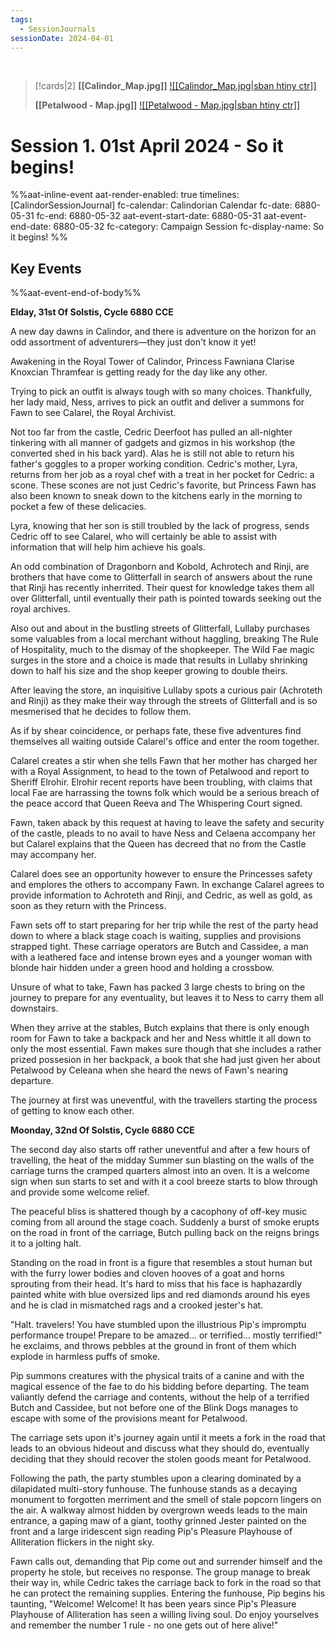 ```yaml
---
tags:
  - SessionJournals
sessionDate: 2024-04-01
---
```


<br>

> [!cards|2]
> **[[Calindor_Map.jpg]]**
> [![[Calindor_Map.jpg\|sban htiny ctr]]](Calindor.md)
> 
> **[[Petalwood - Map.jpg]]**
> [![[Petalwood - Map.jpg\|sban htiny ctr]]](Petalwood.md)


# Session 1. 01st April 2024 - So it begins!


%%aat-inline-event
aat-render-enabled: true
timelines: [CalindorSessionJournal]
fc-calendar: Calindorian Calendar
fc-date: 6880-05-31
fc-end: 6880-05-32
aat-event-start-date: 6880-05-31
aat-event-end-date: 6880-05-32
fc-category: Campaign Session
fc-display-name: So it begins!
%%

## Key Events



%%aat-event-end-of-body%%


**Elday, 31st Of Solstis, Cycle 6880 CCE**
 
A new day dawns in Calindor, and there is adventure on the horizon for an odd assortment of adventurers—they just don't know it yet!
 
Awakening in the Royal Tower of Calindor, Princess Fawniana Clarise Knoxcian Thramfear is getting ready for the day like any other.
 
Trying to pick an outfit is always tough with so many choices. Thankfully, her lady maid, Ness, arrives to pick an outfit and deliver a summons for Fawn to see Calarel, the Royal Archivist.
 
Not too far from the castle, Cedric Deerfoot has pulled an all-nighter tinkering with all manner of gadgets and gizmos in his workshop (the converted shed in his back yard). Alas he is still not able to return his father's goggles to a proper working condition. Cedric's mother, Lyra, returns from her job as a royal chef with a treat in her pocket for Cedric: a scone. These scones are not just Cedric's favorite, but Princess Fawn has also been known to sneak down to the kitchens early in the morning to pocket a few of these delicacies.
 
Lyra, knowing that her son is still troubled by the lack of progress, sends Cedric off to see Calarel, who will certainly be able to assist with information that will help him achieve his goals.
 
An odd combination of Dragonborn and Kobold, Achrotech and Rinji, are brothers that have come to Glitterfall in search of answers about the rune that Rinji has recently inherrited. Their quest for knowledge takes them all over Glitterfall, until eventually their path is pointed towards seeking out the royal archives.
 
Also out and about in the bustling streets of Glitterfall, Lullaby purchases some valuables from a local merchant without haggling, breaking The Rule of Hospitality, much to the dismay of the shopkeeper. The Wild Fae magic surges in the store and a choice is made that results in Lullaby shrinking down to half his size and the shop keeper growing to double theirs.
 
After leaving the store, an inquisitive Lullaby spots a curious pair (Achroteth and Rinji) as they make their way through the streets of Glitterfall and is so mesmerised that he decides to follow them.
 
As if by shear coincidence, or perhaps fate, these five adventures find themselves all waiting outside Calarel's office and enter the room together.
 
Calarel creates a stir when she tells Fawn that her mother has charged her with a Royal Assignment, to head to the town of Petalwood and report to Sheriff Elrohir. Elrohir recent reports have been troubling, with claims that local Fae are harrassing the towns folk which would be a serious breach of the peace accord that Queen Reeva and The Whispering Court signed.
 
Fawn, taken aback by this request at having to leave the safety and security of the castle, pleads to no avail to have Ness and Celaena accompany her but Calarel explains that the Queen has decreed that no from the Castle may accompany her.
 
Calarel does see an opportunity however to ensure the Princesses safety and emplores the others to accompany Fawn. In exchange Calarel agrees to provide information to Achroteth and Rinji, and Cedric, as well as gold, as soon as they return with the Princess.
 
Fawn sets off to start preparing for her trip while the rest of the party head down to where a black stage coach is waiting, supplies and provisions strapped tight. These carriage operators are Butch and Cassidee, a man with a leathered face and intense brown eyes and a younger woman with blonde hair hidden under a green hood and holding a crossbow.
 
Unsure of what to take, Fawn has packed 3 large chests to bring on the journey to prepare for any eventuality, but leaves it to Ness to carry them all downstairs.
 
When they arrive at the stables, Butch explains that there is only enough room for Fawn to take a backpack and her and Ness whittle it all down to only the most essential. Fawn makes sure though that she includes a rather prized possesion in her backpack, a book that she had just given her about Petalwood by Celeana when she heard the news of Fawn's nearing departure.
 
The journey at first was uneventful, with the travellers starting the process of getting to know each other.
 
 
**Moonday, 32nd Of Solstis, Cycle 6880 CCE**
 
The second day also starts off rather uneventful and after a few hours of travelling, the heat of the midday Summer sun blasting on the walls of the carriage turns the cramped quarters almost into an oven. It is a welcome sign when sun starts to set and with it a cool breeze starts to blow through and provide some welcome relief.
 
The peaceful bliss is shattered though by a cacophony of off-key music coming from all around the stage coach. Suddenly a burst of smoke erupts on the road in front of the carriage, Butch pulling back on the reigns brings it to a jolting halt.
 
Standing on the road in front is a figure that resembles a stout human but with the furry lower bodies and cloven hooves of a goat and horns sprouting from their head. It's hard to miss that his face is haphazardly painted white with blue oversized lips and red diamonds around his eyes and he is clad in mismatched rags and a crooked jester's hat.
 
"Halt. travelers! You have stumbled upon the illustrious Pip's impromptu performance troupe! Prepare to be amazed… or terrified… mostly terrified!" he exclaims, and throws pebbles at the ground in front of them which explode in harmless puffs of smoke.
 
Pip summons creatures with the physical traits of a canine and with the magical essence of the fae to do his bidding before departing. The team valiantly defend the carriage and contents, without the help of a terrified Butch and Cassidee, but not before one of the Blink Dogs manages to escape with some of the provisions meant for Petalwood.
 
The carriage sets upon it's journey again until it meets a fork in the road that leads to an obvious hideout and discuss what they should do, eventually deciding that they should recover the stolen goods meant for Petalwood.
 
Following the path, the party stumbles upon a clearing dominated by a dilapidated multi-story funhouse. The funhouse stands as a decaying monument to forgotten merriment and the smell of stale popcorn lingers on the air. A walkway almost hidden by overgrown weeds leads to the main entrance, a gaping maw of a giant, toothy grinned Jester painted on the front and a large iridescent sign reading Pip's Pleasure Playhouse of Alliteration flickers in the night sky.
 
Fawn calls out, demanding that Pip come out and surrender himself and the property he stole, but receives no response. The group manage to break their way in, while Cedric takes the carriage back to fork in the road so that he can protect the remaining supplies. Entering the funhouse, Pip begins his taunting, "Welcome! Welcome! It has been years since Pip's Pleasure Playhouse of Alliteration has seen a willing living soul. Do enjoy yourselves and remember the number 1 rule - no one gets out of here alive!"